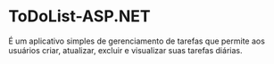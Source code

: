 # ToDoList-ASP.NET
É um aplicativo simples de gerenciamento de tarefas que permite aos usuários criar, atualizar, excluir e visualizar suas tarefas diárias.
